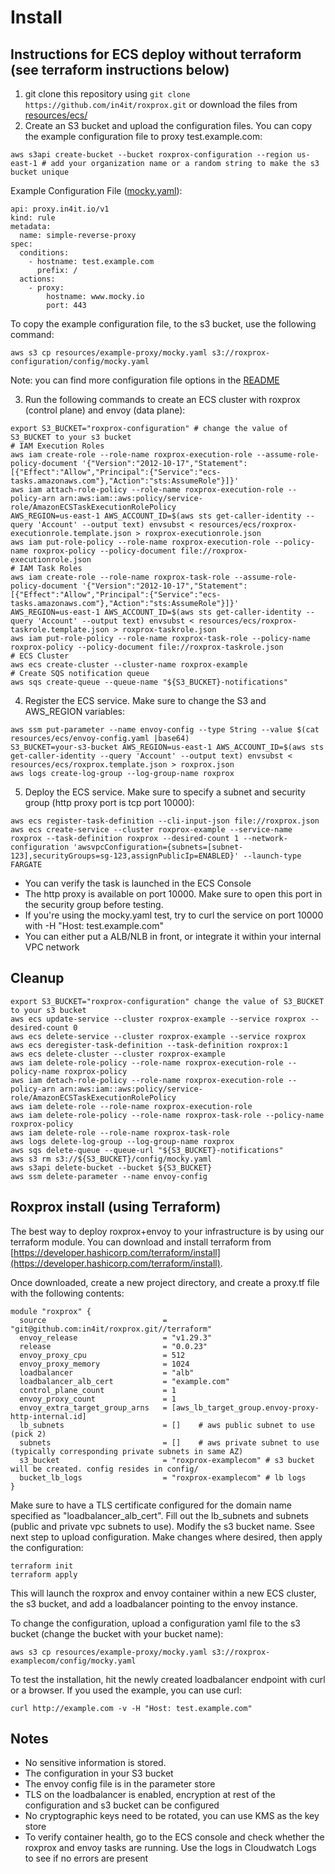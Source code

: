 # Install

## Instructions for ECS deploy without terraform (see terraform instructions below)
1. git clone this repository using `git clone https://github.com/in4it/roxprox.git` or download the files from [resources/ecs/](resources/ecs/)
2. Create an S3 bucket and upload the configuration files. You can copy the example configuration file to proxy test.example.com:
```
aws s3api create-bucket --bucket roxprox-configuration --region us-east-1 # add your organization name or a random string to make the s3 bucket unique
```
Example Configuration File ([mocky.yaml](resources/example-proxy/mocky.yaml)):
```
api: proxy.in4it.io/v1
kind: rule
metadata:
  name: simple-reverse-proxy
spec:
  conditions:
    - hostname: test.example.com
      prefix: /
  actions:
    - proxy:
        hostname: www.mocky.io
        port: 443
```
To copy the example configuration file, to the s3 bucket, use the following command:
```
aws s3 cp resources/example-proxy/mocky.yaml s3://roxprox-configuration/config/mocky.yaml
```
Note: you can find more configuration file options in the [README](README.md) 

3. Run the following commands to create an ECS cluster with roxprox (control plane) and envoy (data plane):

```
export S3_BUCKET="roxprox-configuration" # change the value of S3_BUCKET to your s3 bucket
# IAM Execution Roles
aws iam create-role --role-name roxprox-execution-role --assume-role-policy-document '{"Version":"2012-10-17","Statement":[{"Effect":"Allow","Principal":{"Service":"ecs-tasks.amazonaws.com"},"Action":"sts:AssumeRole"}]}'
aws iam attach-role-policy --role-name roxprox-execution-role --policy-arn arn:aws:iam::aws:policy/service-role/AmazonECSTaskExecutionRolePolicy
AWS_REGION=us-east-1 AWS_ACCOUNT_ID=$(aws sts get-caller-identity --query 'Account' --output text) envsubst < resources/ecs/roxprox-executionrole.template.json > roxprox-executionrole.json
aws iam put-role-policy --role-name roxprox-execution-role --policy-name roxprox-policy --policy-document file://roxprox-executionrole.json
# IAM Task Roles
aws iam create-role --role-name roxprox-task-role --assume-role-policy-document '{"Version":"2012-10-17","Statement":[{"Effect":"Allow","Principal":{"Service":"ecs-tasks.amazonaws.com"},"Action":"sts:AssumeRole"}]}'
AWS_REGION=us-east-1 AWS_ACCOUNT_ID=$(aws sts get-caller-identity --query 'Account' --output text) envsubst < resources/ecs/roxprox-taskrole.template.json > roxprox-taskrole.json 
aws iam put-role-policy --role-name roxprox-task-role --policy-name roxprox-policy --policy-document file://roxprox-taskrole.json
# ECS Cluster
aws ecs create-cluster --cluster-name roxprox-example
# Create SQS notification queue
aws sqs create-queue --queue-name "${S3_BUCKET}-notifications"
```

4. Register the ECS service. Make sure to change the S3 and AWS_REGION variables:
```
aws ssm put-parameter --name envoy-config --type String --value $(cat resources/ecs/envoy-config.yaml |base64)
S3_BUCKET=your-s3-bucket AWS_REGION=us-east-1 AWS_ACCOUNT_ID=$(aws sts get-caller-identity --query 'Account' --output text) envsubst < resources/ecs/roxprox.template.json > roxprox.json
aws logs create-log-group --log-group-name roxprox
```
5. Deploy the ECS service. Make sure to specify a subnet and security group (http proxy port is tcp port 10000):

```
aws ecs register-task-definition --cli-input-json file://roxprox.json
aws ecs create-service --cluster roxprox-example --service-name roxprox --task-definition roxprox --desired-count 1 --network-configuration 'awsvpcConfiguration={subnets=[subnet-123],securityGroups=sg-123,assignPublicIp=ENABLED}' --launch-type FARGATE
```

* You can verify the task is launched in the ECS Console
* The http proxy is available on port 10000. Make sure to open this port in the security group before testing.
* If you're using the mocky.yaml test, try to curl the service on port 10000 with -H "Host: test.example.com"
* You can either put a ALB/NLB in front, or integrate it within your internal VPC network 

## Cleanup
```
export S3_BUCKET="roxprox-configuration" change the value of S3_BUCKET to your s3 bucket
aws ecs update-service --cluster roxprox-example --service roxprox --desired-count 0
aws ecs delete-service --cluster roxprox-example --service roxprox
aws ecs deregister-task-definition --task-definition roxprox:1
aws ecs delete-cluster --cluster roxprox-example
aws iam delete-role-policy --role-name roxprox-execution-role --policy-name roxprox-policy
aws iam detach-role-policy --role-name roxprox-execution-role --policy-arn arn:aws:iam::aws:policy/service-role/AmazonECSTaskExecutionRolePolicy
aws iam delete-role --role-name roxprox-execution-role
aws iam delete-role-policy --role-name roxprox-task-role --policy-name roxprox-policy
aws iam delete-role --role-name roxprox-task-role
aws logs delete-log-group --log-group-name roxprox
aws sqs delete-queue --queue-url "${S3_BUCKET}-notifications"
aws s3 rm s3://${S3_BUCKET}/config/mocky.yaml
aws s3api delete-bucket --bucket ${S3_BUCKET}
aws ssm delete-parameter --name envoy-config
```

## Roxprox install (using Terraform)

The best way to deploy roxprox+envoy to your infrastructure is by using our terraform module. You can download and install terraform from [https://developer.hashicorp.com/terraform/install](https://developer.hashicorp.com/terraform/install).

Once downloaded, create a new project directory, and create a proxy.tf file with the following contents:
```
module "roxprox" {
  source                          = "git@github.com:in4it/roxprox.git//terraform"
  envoy_release                   = "v1.29.3"
  release                         = "0.0.23"
  envoy_proxy_cpu                 = 512
  envoy_proxy_memory              = 1024
  loadbalancer                    = "alb"
  loadbalancer_alb_cert           = "example.com"
  control_plane_count             = 1
  envoy_proxy_count               = 1
  envoy_extra_target_group_arns   = [aws_lb_target_group.envoy-proxy-http-internal.id]
  lb_subnets                      = []    # aws public subnet to use (pick 2)
  subnets                         = []    # aws private subnet to use (typically corresponding private subnets in same AZ)
  s3_bucket                       = "roxprox-examplecom" # s3 bucket will be created. config resides in config/
  bucket_lb_logs                  = "roxprox-examplecom" # lb logs
}
```

Make sure to have a TLS certificate configured for the domain name specified as "loadbalancer_alb_cert". Fill out the lb_subnets and subnets (public and private vpc subnets to use). Modify the s3 bucket name. Ssee next step to upload configuration. Make changes where desired, then apply the configuration:

```
terraform init
terraform apply
```

This will launch the roxprox and envoy container within a new ECS cluster, the s3 bucket, and add a loadbalancer pointing to the envoy instance.

To change the configuration, upload a configuration yaml file to the s3 bucket (change the bucket with your bucket name):
```
aws s3 cp resources/example-proxy/mocky.yaml s3://roxprox-examplecom/config/mocky.yaml
```

To test the installation, hit the newly created loadbalancer endpoint with curl or a browser. If you used the example, you can use curl:
```
curl http://example.com -v -H "Host: test.example.com"
```

## Notes

* No sensitive information is stored.
* The configuration in your S3 bucket
* The envoy config file is in the parameter store
* TLS on the loadbalancer is enabled, encryption at rest of the configuration and s3 bucket can be configured
* No cryptographic keys need to be rotated, you can use KMS as the key store
* To verify container health, go to the ECS console and check whether the roxprox and envoy tasks are running. Use the logs in Cloudwatch Logs to see if no errors are present